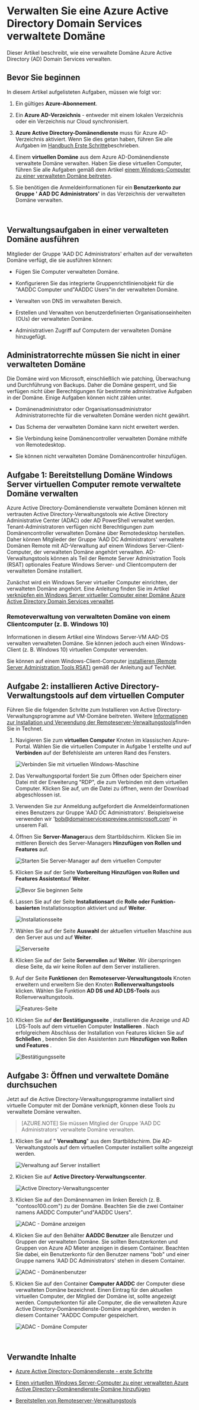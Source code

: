 <properties
    pageTitle="Azure Active Directory Domain Services: Verwalten eine verwaltete Domäne | Microsoft Azure"
    description="Azure Active Directory Domain Services verwalteten Domains verwalten"
    services="active-directory-ds"
    documentationCenter=""
    authors="mahesh-unnikrishnan"
    manager="stevenpo"
    editor="curtand"/>

<tags
    ms.service="active-directory-ds"
    ms.workload="identity"
    ms.tgt_pltfrm="na"
    ms.devlang="na"
    ms.topic="article"
    ms.date="10/02/2016"
    ms.author="maheshu"/>

# <a name="administer-an-azure-active-directory-domain-services-managed-domain"></a>Verwalten Sie eine Azure Active Directory Domain Services verwaltete Domäne
Dieser Artikel beschreibt, wie eine verwaltete Domäne Azure Active Directory (AD) Domain Services verwalten.


## <a name="before-you-begin"></a>Bevor Sie beginnen
In diesem Artikel aufgelisteten Aufgaben, müssen wie folgt vor:

1. Ein gültiges **Azure-Abonnement**.

2. Ein **Azure AD-Verzeichnis** - entweder mit einem lokalen Verzeichnis oder ein Verzeichnis nur Cloud synchronisiert.

3. **Azure Active Directory-Domänendienste** muss für Azure AD-Verzeichnis aktiviert. Wenn Sie dies getan haben, führen Sie alle Aufgaben im [Handbuch Erste Schritte](./active-directory-ds-getting-started.md)beschrieben.

4. Einem **virtuellen Domäne** aus dem Azure AD-Domänendienste verwaltete Domäne verwalten. Haben Sie diese virtuellen Computer, führen Sie alle Aufgaben gemäß dem Artikel [einem Windows-Computer zu einer verwalteten Domäne beitreten](./active-directory-ds-admin-guide-join-windows-vm.md).

5. Sie benötigen die Anmeldeinformationen für ein **Benutzerkonto zur Gruppe ' AAD DC Administrators'** in das Verzeichnis der verwalteten Domäne verwalten.

<br>


## <a name="administrative-tasks-you-can-perform-on-a-managed-domain"></a>Verwaltungsaufgaben in einer verwalteten Domäne ausführen
Mitglieder der Gruppe 'AAD DC Administrators' erhalten auf der verwalteten Domäne verfügt, die sie ausführen können:

- Fügen Sie Computer verwalteten Domäne.

- Konfigurieren Sie das integrierte Gruppenrichtlinienobjekt für die "AADDC Computer und"AADDC Users"in der verwalteten Domäne.

- Verwalten von DNS im verwalteten Bereich.

- Erstellen und Verwalten von benutzerdefinierten Organisationseinheiten (OUs) der verwalteten Domäne.

- Administrativen Zugriff auf Computern der verwalteten Domäne hinzugefügt.


## <a name="administrative-privileges-you-do-not-have-on-a-managed-domain"></a>Administratorrechte müssen Sie nicht in einer verwalteten Domäne
Die Domäne wird von Microsoft, einschließlich wie patching, Überwachung und Durchführung von Backups. Daher die Domäne gesperrt, und Sie verfügen nicht über Berechtigungen für bestimmte administrative Aufgaben in der Domäne. Einige Aufgaben können nicht zählen unter.

- Domänenadministrator oder Organisationsadministrator Administratorrechte für die verwalteten Domäne werden nicht gewährt.

- Das Schema der verwalteten Domäne kann nicht erweitert werden.

- Sie Verbindung keine Domänencontroller verwalteten Domäne mithilfe von Remotedesktop.

- Sie können nicht verwalteten Domäne Domänencontroller hinzufügen.


## <a name="task-1---provision-a-domain-joined-windows-server-virtual-machine-to-remotely-administer-the-managed-domain"></a>Aufgabe 1: Bereitstellung Domäne Windows Server virtuellen Computer remote verwaltete Domäne verwalten
Azure Active Directory-Domänendienste verwaltete Domänen können mit vertrauten Active Directory-Verwaltungstools wie Active Directory Administrative Center (ADAC) oder AD PowerShell verwaltet werden. Tenant-Administratoren verfügen nicht Berechtigungen zum Domänencontroller verwalteten Domäne über Remotedesktop herstellen. Daher können Mitglieder der Gruppe 'AAD DC Administrators' verwaltete Domänen Remote mit AD-Verwaltung auf einem Windows Server-Client-Computer, der verwalteten Domäne angehört verwalten. AD-Verwaltungstools können als Teil der Remote Server Administration Tools (RSAT) optionales Feature Windows Server- und Clientcomputern der verwalteten Domäne installiert.

Zunächst wird ein Windows Server virtueller Computer einrichten, der verwalteten Domäne angehört. Eine Anleitung finden Sie im Artikel [verknüpfen ein Windows Server virtueller Computer einer Domäne Azure Active Directory Domain Services verwaltet](active-directory-ds-admin-guide-join-windows-vm.md).

### <a name="remotely-administer-the-managed-domain-from-a-client-computer-for-example-windows-10"></a>Remoteverwaltung von verwalteten Domäne von einem Clientcomputer (z. B. Windows 10)
Informationen in diesem Artikel eine Windows Server-VM AAD-DS verwalten verwalteten Domäne. Sie können jedoch auch einen Windows-Client (z. B. Windows 10) virtuellen Computer verwenden.

Sie können auf einem Windows-Client-Computer [installieren (Remote Server Administration Tools RSAT)](http://social.technet.microsoft.com/wiki/contents/articles/2202.remote-server-administration-tools-rsat-for-windows-client-and-windows-server-dsforum2wiki.aspx) gemäß der Anleitung auf TechNet.


## <a name="task-2---install-active-directory-administration-tools-on-the-virtual-machine"></a>Aufgabe 2: installieren Active Directory-Verwaltungstools auf dem virtuellen Computer
Führen Sie die folgenden Schritte zum Installieren von Active Directory-Verwaltungsprogramme auf VM-Domäne beitreten. Weitere [Informationen zur Installation und Verwendung der Remoteserver-Verwaltungstools](https://technet.microsoft.com/library/hh831501.aspx)finden Sie in Technet.

1. Navigieren Sie zum **virtuellen Computer** Knoten im klassischen Azure-Portal. Wählen Sie die virtuellen Computer in Aufgabe 1 erstellte und auf **Verbinden** auf der Befehlsleiste am unteren Rand des Fensters.

    ![Verbinden Sie mit virtuellen Windows-Maschine](./media/active-directory-domain-services-admin-guide/connect-windows-vm.png)

2. Das Verwaltungsportal fordert Sie zum Öffnen oder Speichern einer Datei mit der Erweiterung "RDP", die zum Verbinden mit dem virtuellen Computer. Klicken Sie auf, um die Datei zu öffnen, wenn der Download abgeschlossen ist.

3. Verwenden Sie zur Anmeldung aufgefordert die Anmeldeinformationen eines Benutzers zur Gruppe 'AAD DC Administrators'. Beispielsweise verwenden wir 'bob@domainservicespreview.onmicrosoft.com' in unserem Fall.

4. Öffnen Sie **Server-Manager**aus dem Startbildschirm. Klicken Sie im mittleren Bereich des Server-Managers **Hinzufügen von Rollen und Features** auf.

    ![Starten Sie Server-Manager auf dem virtuellen Computer](./media/active-directory-domain-services-admin-guide/install-rsat-server-manager.png)

5. Klicken Sie auf der Seite **Vorbereitung** **Hinzufügen von Rollen und Features Assistent**auf **Weiter**.

    ![Bevor Sie beginnen Seite](./media/active-directory-domain-services-admin-guide/install-rsat-server-manager-add-roles-begin.png)

6. Lassen Sie auf der Seite **Installationsart** die **Rolle oder Funktion-basierten** Installationsoption aktiviert und auf **Weiter**.

    ![Installationsseite](./media/active-directory-domain-services-admin-guide/install-rsat-server-manager-add-roles-type.png)

7. Wählen Sie auf der Seite **Auswahl** der aktuellen virtuellen Maschine aus den Server aus und auf **Weiter**.

    ![Serverseite](./media/active-directory-domain-services-admin-guide/install-rsat-server-manager-add-roles-server.png)

8. Klicken Sie auf der Seite **Serverrollen** auf **Weiter**. Wir überspringen diese Seite, da wir keine Rollen auf dem Server installieren.

9. Auf der Seite **Funktionen** den **Remoteserver-Verwaltungstools** Knoten erweitern und erweitern Sie den Knoten **Rollenverwaltungstools** klicken. Wählen Sie Funktion **AD DS und AD LDS-Tools** aus Rollenverwaltungstools.

    ![Features-Seite](./media/active-directory-domain-services-admin-guide/install-rsat-server-manager-add-roles-ad-tools.png)

10. Klicken Sie auf **der Bestätigungsseite** , installieren die Anzeige und AD LDS-Tools auf dem virtuellen Computer **Installieren** . Nach erfolgreichem Abschluss der Installation von Features klicken Sie auf **Schließen** , beenden Sie den Assistenten zum **Hinzufügen von Rollen und Features** .

    ![Bestätigungsseite](./media/active-directory-domain-services-admin-guide/install-rsat-server-manager-add-roles-confirmation.png)


## <a name="task-3---connect-to-and-explore-the-managed-domain"></a>Aufgabe 3: Öffnen und verwaltete Domäne durchsuchen
Jetzt auf die Active Directory-Verwaltungsprogramme installiert sind virtuelle Computer mit der Domäne verknüpft, können diese Tools zu verwaltete Domäne verwalten.

> [AZURE.NOTE] Sie müssen Mitglied der Gruppe 'AAD DC Administrators' verwaltete Domäne verwalten.

1. Klicken Sie auf " **Verwaltung**" aus dem Startbildschirm. Die AD-Verwaltungstools auf dem virtuellen Computer installiert sollte angezeigt werden.

    ![Verwaltung auf Server installiert](./media/active-directory-domain-services-admin-guide/install-rsat-admin-tools-installed.png)

2. Klicken Sie auf **Active Directory-Verwaltungscenter**.

    ![Active Directory-Verwaltungscenter](./media/active-directory-domain-services-admin-guide/adac-overview.png)

3. Klicken Sie auf den Domänennamen im linken Bereich (z. B. "contoso100.com") zu der Domäne. Beachten Sie die zwei Container namens AADDC Computer"und"AADDC Users".

    ![ADAC - Domäne anzeigen](./media/active-directory-domain-services-admin-guide/adac-domain-view.png)

4. Klicken Sie auf den Behälter **AADDC Benutzer** alle Benutzer und Gruppen der verwalteten Domäne. Sie sollten Benutzerkonten und Gruppen von Azure AD Mieter anzeigen in diesem Container. Beachten Sie dabei, ein Benutzerkonto für den Benutzer namens "bob" und einer Gruppe namens 'AAD DC Administrators' stehen in diesem Container.

    ![ADAC - Domänenbenutzer](./media/active-directory-domain-services-admin-guide/adac-aaddc-users.png)

5. Klicken Sie auf den Container **Computer AADDC** der Computer diese verwalteten Domäne bezeichnet. Einen Eintrag für den aktuellen virtuellen Computer, der Mitglied der Domäne ist, sollte angezeigt werden. Computerkonten für alle Computer, die die verwalteten Azure Active Directory-Domänendienste-Domäne angehören, werden in diesem Container "AADDC Computer gespeichert.

    ![ADAC - Domäne Computer](./media/active-directory-domain-services-admin-guide/adac-aaddc-computers.png)

<br>

## <a name="related-content"></a>Verwandte Inhalte

- [Azure Active Directory-Domänendienste - erste Schritte](./active-directory-ds-getting-started.md)

- [Einen virtuellen Windows Server-Computer zu einer verwalteten Azure Active Directory-Domänendienste-Domäne hinzufügen](active-directory-ds-admin-guide-join-windows-vm.md)

- [Bereitstellen von Remoteserver-Verwaltungstools](https://technet.microsoft.com/library/hh831501.aspx)
